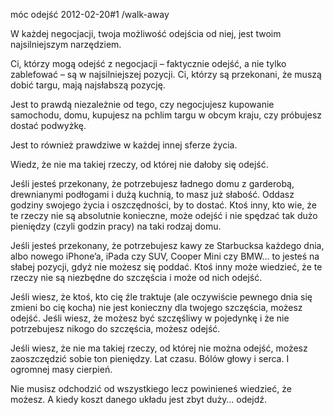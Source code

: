 móc odejść
2012-02-20#1
/walk-away

W każdej negocjacji, twoja możliwość odejścia od niej, jest twoim najsilniejszym narzędziem.

Ci, którzy mogą odejść z negocjacji &#8211; faktycznie odejść, a nie tylko zablefować &#8211; są w najsilniejszej pozycji. Ci, którzy są przekonani, że muszą dobić targu, mają najsłabszą pozycję.

Jest to prawdą niezależnie od tego, czy negocjujesz kupowanie samochodu, domu, kupujesz na pchlim targu w obcym kraju, czy próbujesz dostać podwyżkę.

Jest to również prawdziwe w każdej innej sferze życia.

Wiedz, że nie ma takiej rzeczy, od której nie dałoby się odejść.

Jeśli jesteś przekonany, że potrzebujesz ładnego domu z garderobą, drewnianymi podłogami i dużą kuchnią, to masz już słabość. Oddasz godziny swojego życia i oszczędności, by to dostać. Ktoś inny, kto wie, że te rzeczy nie są absolutnie konieczne, może odejść i nie spędzać tak dużo pieniędzy (czyli godzin pracy) na taki rodzaj domu.

Jeśli jesteś przekonany, że potrzebujesz kawy ze Starbucksa każdego dnia, albo nowego iPhone&#8217;a, iPada czy SUV, Cooper Mini czy BMW&#8230; to jesteś na słabej pozycji, gdyż nie możesz się poddać. Ktoś inny może wiedzieć, że te rzeczy nie są niezbędne do szczęścia i może od nich odejść.

Jeśli wiesz, że ktoś, kto cię źle traktuje (ale oczywiście pewnego dnia się zmieni bo cię kocha) nie jest konieczny dla twojego szczęścia, możesz odejść. Jeśli wiesz, że możesz być szczęśliwy w pojedynkę i że nie potrzebujesz nikogo do szczęścia, możesz odejść.

Jeśli wiesz, że nie ma takiej rzeczy, od której nie można odejść, możesz zaoszczędzić sobie ton pieniędzy. Lat czasu. Bólów głowy i serca. I ogromnej masy cierpień.

Nie musisz odchodzić od wszystkiego lecz powinieneś wiedzieć, że możesz. A kiedy koszt danego układu jest zbyt duży&#8230; odejdź.
